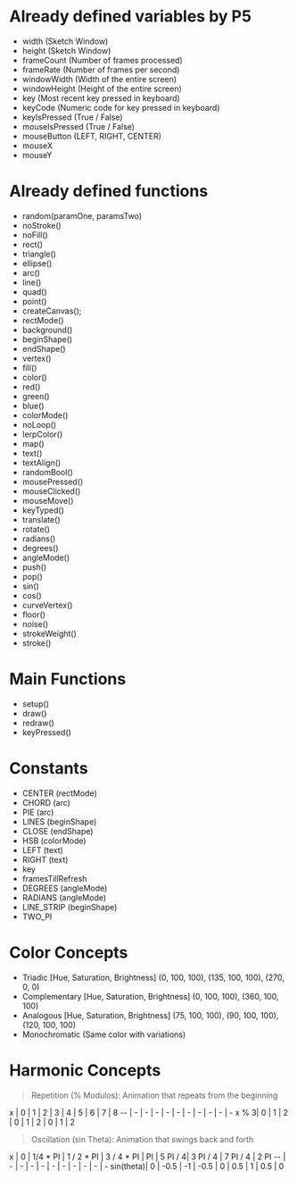 # Already defined variables by P5

* width (Sketch Window)
* height (Sketch Window)
* frameCount (Number of frames processed)
* frameRate (Number of frames per second)
* windowWidth (Width of the entire screen)
* windowHeight (Height of the entire screen)
* key (Most recent key pressed in keyboard)
* keyCode (Numeric code for key pressed in keyboard)
* keyIsPressed (True / False)
* mouseIsPressed (True / False)
* mouseButton (LEFT, RIGHT, CENTER)
* mouseX
* mouseY

# Already defined functions
* random(paramOne, paramsTwo)
* noStroke()
* noFill()
* rect()
* triangle()
* ellipse()
* arc()
* line()
* quad()
* point()
* createCanvas();
* rectMode()
* background()
* beginShape()
* endShape()
* vertex()
* fill()
* color()
* red()
* green()
* blue()
* colorMode()
* noLoop()
* lerpColor()
* map()
* text()
* textAlign()
* randomBool()
* mousePressed()
* mouseClicked()
* mouseMove()
* keyTyped()
* translate()
* rotate()
* radians()
* degrees()
* angleMode()
* push()
* pop()
* sin()
* cos()
* curveVertex()
* floor()
* noise()
* strokeWeight()
* stroke()


# Main Functions
* setup()
* draw()
* redraw()
* keyPressed()

# Constants
* CENTER (rectMode)
* CHORD (arc)
* PIE (arc)
* LINES (beginShape)
* CLOSE (endShape)
* HSB (colorMode)
* LEFT (text)
* RIGHT (text)
* key
* framesTillRefresh
* DEGREES (angleMode)
* RADIANS (angleMode)
* LINE_STRIP (beginShape)
* TWO_PI

# Color Concepts
* Triadic [Hue, Saturation, Brightness] (0, 100, 100), (135, 100, 100), (270, 0, 0)
* Complementary [Hue, Saturation, Brightness] (0, 100, 100), (360, 100, 100)
* Analogous [Hue, Saturation, Brightness] (75, 100, 100), (90, 100, 100), (120, 100, 100)
* Monochromatic (Same color with variations)

# Harmonic Concepts
> Repetition (% Modulos): Animation that repeats from the beginning

x | 0 | 1 | 2 | 3 | 4 | 5 | 6 | 7 | 8
-- | - | - | - | - | - | - | - | - | - | -
x  % 3| 0 | 1 | 2 | 0 | 1 | 2 | 0 | 1 | 2

> Oscillation (sin Theta): Animation that swings back and forth

x | 0 | 1/4 * PI | 1 / 2 * PI | 3 / 4 * PI | PI | 5 PI / 4| 3 PI / 4 | 7  PI / 4 |  2 PI
-- | - | - | - | - | - | - | - | - | - | -
sin(theta)| 0 | -0.5 | -1 | -0.5 | 0 | 0.5 | 1 | 0.5 | 0
